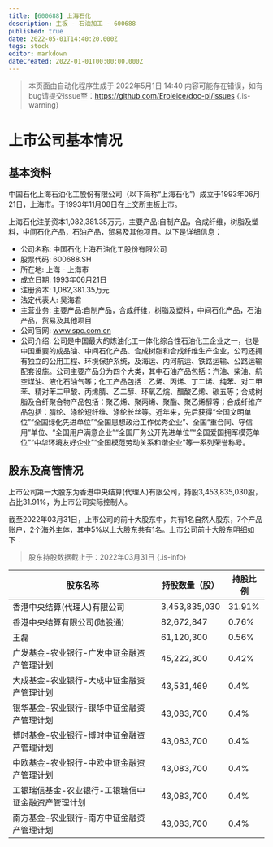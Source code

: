 ```yaml
---
title: [600688] 上海石化
description: 主板 - 石油加工 - 600688
published: true
date: 2022-05-01T14:40:20.000Z
tags: stock
editor: markdown
dateCreated: 2022-01-01T00:00:00.000Z
---
```


> 本页面由自动化程序生成于 2022年5月1日 14:40
> 内容可能存在错误，如有bug请提交issue至：https://github.com/Eroleice/doc-pi/issues
{.is-warning}

# 上市公司基本情况

## 基本资料

中国石化上海石油化工股份有限公司（以下简称“上海石化”）成立于1993年06月21日，上海市。于1993年11月08日在上交所主板上市。

上海石化注册资本1,082,381.35万元，主要产品:自制产品，合成纤维，树脂及塑料，中间石化产品，石油产品，贸易及其他项目。以下是详细信息：

- 公司名称: 中国石化上海石油化工股份有限公司
- 股票代码: 600688.SH
- 所在地: 上海 - 上海市
- 成立日期: 1993年06月21日
- 注册资本: 1,082,381.35万元
- 法定代表人: 吴海君
- 主营业务: 主要产品:自制产品，合成纤维，树脂及塑料，中间石化产品，石油产品，贸易及其他项目
- 公司官网: www.spc.com.cn
- 公司介绍: 公司是中国最大的炼油化工一体化综合性石油化工企业之一，也是中国重要的成品油、中间石化产品、合成树脂和合成纤维生产企业，公司还拥有独立的公用工程、环境保护系统，及海运、内河航运、铁路运输、公路运输配套设施。公司主要产品分为四个大类，其中石油产品包括：汽油、柴油、航空煤油、液化石油气等；化工产品包括：乙烯、丙烯、丁二烯、纯苯、对二甲苯、精对苯二甲酸、丙烯腈、乙二醇、环氧乙烷、醋酸乙烯、碳五等；合成树脂及合纤聚合物产品包括：聚乙烯、聚丙烯、聚酯、聚乙烯醇等；合成纤维产品包括：腈纶、涤纶短纤维、涤纶长丝等。近年来，先后获得“全国文明单位”“全国绿化先进单位”“全国思想政治工作优秀企业”、全国“重合同、守信用”单位、“全国用户满意企业”“全国厂务公开先进单位”“全国爱国拥军模范单位”“中华环境友好企业”“全国模范劳动关系和谐企业”等一系列荣誉称号。


## 股东及高管情况

上市公司第一大股东为香港中央结算(代理人)有限公司，持股3,453,835,030股，占比31.91%，为上市公司实际控制人。

截至2022年03月31日，上市公司的前十大股东中，共有1名自然人股东，7个产品账户，2个海外主体，其中5%以上大股东共有1名。上市公司前十大股东明细如下：

> 股东持股数据截止于：2022年03月31日
{.is-info}

| 股东名称 | 持股数量（股） | 持股比例 |
| --- | --- | --- |
| 香港中央结算(代理人)有限公司 | 3,453,835,030 | 31.91% |
| 香港中央结算有限公司(陆股通) | 82,672,847 | 0.76% |
| 王磊 | 61,120,300 | 0.56% |
| 广发基金-农业银行-广发中证金融资产管理计划 | 45,222,300 | 0.42% |
| 大成基金-农业银行-大成中证金融资产管理计划 | 43,531,469 | 0.4% |
| 银华基金-农业银行-银华中证金融资产管理计划 | 43,083,700 | 0.4% |
| 博时基金-农业银行-博时中证金融资产管理计划 | 43,083,700 | 0.4% |
| 中欧基金-农业银行-中欧中证金融资产管理计划 | 43,083,700 | 0.4% |
| 工银瑞信基金-农业银行-工银瑞信中证金融资产管理计划 | 43,083,700 | 0.4% |
| 南方基金-农业银行-南方中证金融资产管理计划 | 43,083,700 | 0.4% |




